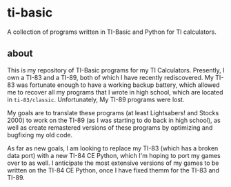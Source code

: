 # ti-basic

A collection of programs written in TI-Basic and Python for TI calculators.

## about

This is my repository of TI-Basic programs for my TI Calculators. Presently, I own a TI-83 and a TI-89, both of which I have recently rediscovered. My TI-83 was fortunate enough to have a working backup battery, which allowed me to recover all my programs that I wrote in high school, which are located in `ti-83/classic`. Unfortunately, My TI-89 programs were lost.

My goals are to translate these programs (at least Lightsabers! and Stocks 2000) to work on the TI-89 (as I was starting to do back in high school), as well as create remastered versions of these programs by optimizing and bugfixing my old code.

As far as new goals, I am looking to replace my TI-83 (which has a broken data port) with a new TI-84 CE Python, which I'm hoping to port my games over to as well. I anticipate the most extensive versions of my games to be written on the TI-84 CE Python, once I have fixed themm for the TI-83 and TI-89.